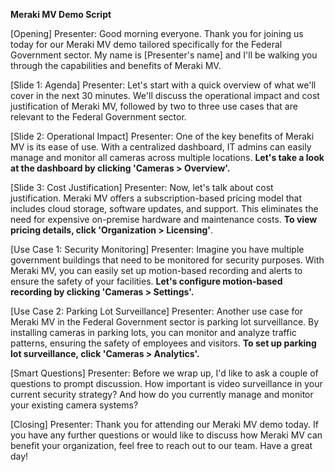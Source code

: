 **Meraki MV Demo Script**

[Opening]
Presenter: Good morning everyone. Thank you for joining us today for our Meraki MV demo tailored specifically for the Federal Government sector. My name is [Presenter's name] and I'll be walking you through the capabilities and benefits of Meraki MV.

[Slide 1: Agenda]
Presenter: Let's start with a quick overview of what we'll cover in the next 30 minutes. We'll discuss the operational impact and cost justification of Meraki MV, followed by two to three use cases that are relevant to the Federal Government sector.

[Slide 2: Operational Impact]
Presenter: One of the key benefits of Meraki MV is its ease of use. With a centralized dashboard, IT admins can easily manage and monitor all cameras across multiple locations. **Let's take a look at the dashboard by clicking 'Cameras > Overview'.**

[Slide 3: Cost Justification]
Presenter: Now, let's talk about cost justification. Meraki MV offers a subscription-based pricing model that includes cloud storage, software updates, and support. This eliminates the need for expensive on-premise hardware and maintenance costs. **To view pricing details, click 'Organization > Licensing'**.

[Use Case 1: Security Monitoring]
Presenter: Imagine you have multiple government buildings that need to be monitored for security purposes. With Meraki MV, you can easily set up motion-based recording and alerts to ensure the safety of your facilities. **Let's configure motion-based recording by clicking 'Cameras > Settings'.**

[Use Case 2: Parking Lot Surveillance]
Presenter: Another use case for Meraki MV in the Federal Government sector is parking lot surveillance. By installing cameras in parking lots, you can monitor and analyze traffic patterns, ensuring the safety of employees and visitors. **To set up parking lot surveillance, click 'Cameras > Analytics'.**

[Smart Questions]
Presenter: Before we wrap up, I'd like to ask a couple of questions to prompt discussion. How important is video surveillance in your current security strategy? And how do you currently manage and monitor your existing camera systems?

[Closing]
Presenter: Thank you for attending our Meraki MV demo today. If you have any further questions or would like to discuss how Meraki MV can benefit your organization, feel free to reach out to our team. Have a great day!